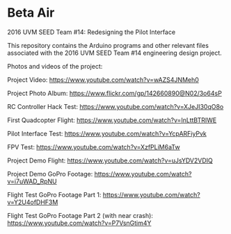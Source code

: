 # Beta Air

2016 UVM SEED Team #14: Redesigning the Pilot Interface

This repository contains the Arduino programs and other relevant files associated with the 2016 UVM SEED Team #14 engineering design project.

Photos and videos of the project:

Project Video: https://www.youtube.com/watch?v=wAZS4JNMeh0

Project Photo Album: https://www.flickr.com/gp/142660890@N02/3o64sP

RC Controller Hack Test: https://www.youtube.com/watch?v=XJeJI30qO8o

First Quadcopter Flight: https://www.youtube.com/watch?v=InLttBTRIWE

Pilot Interface Test: https://www.youtube.com/watch?v=YcpARFiyPvk

FPV Test: https://www.youtube.com/watch?v=XzfPLiM6aTw

Project Demo Flight: https://www.youtube.com/watch?v=uJsYDV2VDIQ

Project Demo GoPro Footage: https://www.youtube.com/watch?v=i7uWAD_RpNU

Flight Test GoPro Footage Part 1: https://www.youtube.com/watch?v=Y2U4ofDHF3M

Flight Test GoPro Footage Part 2 (with near crash): https://www.youtube.com/watch?v=P7VsnGtim4Y
